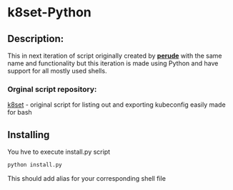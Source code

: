 # k8set-Python

## Description:

This in next iteration of script originally created by **[perude](https://github.com/perude)** with the same name and functionality but this iteration is made using Python and have support for all mostly used shells.

### Orginal script repository: 

[k8set](https://github.com/perude/k8set) - original script for listing out and exporting kubeconfig easily made for bash 

## Installing

You hve to execute install.py script

```python
python install.py
```

This should add alias for your corresponding shell file
